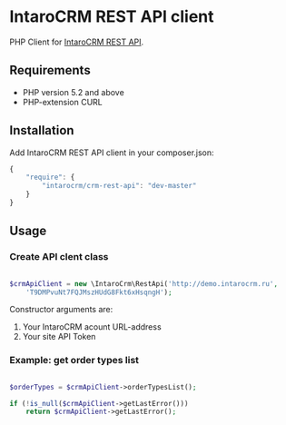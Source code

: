 IntaroCRM REST API client
=================

PHP Client for [IntaroCRM REST API](http://docs.intarocrm.ru/rest-api/).

Requirements
------------

* PHP version 5.2 and above
* PHP-extension CURL

Installation
------------

Add IntaroCRM REST API client in your composer.json:

```js
{
    "require": {
        "intarocrm/crm-rest-api": "dev-master"
    }
}
```
Usage
------------

### Create API clent class

``` php

$crmApiClient = new \IntaroCrm\RestApi('http://demo.intarocrm.ru',
    'T9DMPvuNt7FQJMszHUdG8Fkt6xHsqngH');
```
Constructor arguments are:

1. Your IntaroCRM acount URL-address
2. Your site API Token

### Example: get order types list

``` php

$orderTypes = $crmApiClient->orderTypesList();

if (!is_null($crmApiClient->getLastError()))
    return $crmApiClient->getLastError();
```